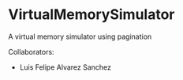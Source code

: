 # VirtualMemorySimulator
A virtual memory simulator using pagination

Collaborators:
- Luis Felipe Alvarez Sanchez
